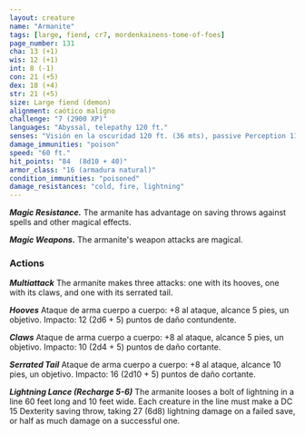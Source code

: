 ```yaml
---
layout: creature
name: "Armanite"
tags: [large, fiend, cr7, mordenkainens-tome-of-foes]
page_number: 131
cha: 13 (+1)
wis: 12 (+1)
int: 8 (-1)
con: 21 (+5)
dex: 18 (+4)
str: 21 (+5)
size: Large fiend (demon)
alignment: caótico maligno
challenge: "7 (2900 XP)"
languages: "Abyssal, telepathy 120 ft."
senses: "Visión en la oscuridad 120 ft. (36 mts), passive Perception 11"
damage_immunities: "poison"
speed: "60 ft."
hit_points: "84  (8d10 + 40)"
armor_class: "16 (armadura natural)"
condition_immunities: "poisoned"
damage_resistances: "cold, fire, lightning"
---
```


***Magic Resistance.*** The armanite has advantage on saving throws against spells and other magical effects.

***Magic Weapons.*** The armanite's weapon attacks are magical.

### Actions

***Multiattack*** The armanite makes three attacks: one with its hooves, one with its claws, and one with its serrated tail.

***Hooves*** Ataque de arma cuerpo a cuerpo: +8 al ataque, alcance 5 pies, un objetivo. Impacto: 12 (2d6 + 5) puntos de daño contundente.

***Claws*** Ataque de arma cuerpo a cuerpo: +8 al ataque, alcance 5 pies, un objetivo. Impacto: 10 (2d4 + 5) puntos de daño cortante.

***Serrated Tail*** Ataque de arma cuerpo a cuerpo: +8 al ataque, alcance 10 pies, un objetivo. Impacto: 16 (2d10 + 5) puntos de daño cortante.

***Lightning Lance (Recharge 5-6)*** The armanite looses a bolt of lightning in a line 60 feet long and 10 feet wide. Each creature in the line must make a DC 15 Dexterity saving throw, taking 27 (6d8) lightning damage on a failed save, or half as much damage on a successful one.